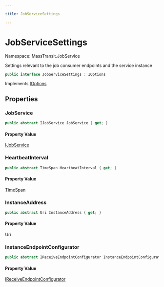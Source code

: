 ```yaml
---

title: JobServiceSettings

---
```


# JobServiceSettings

Namespace: MassTransit.JobService

Settings relevant to the job consumer endpoints and the service instance

```csharp
public interface JobServiceSettings : IOptions
```

Implements [IOptions](../../masstransit-abstractions/masstransit-configuration/ioptions)

## Properties

### **JobService**

```csharp
public abstract IJobService JobService { get; }
```

#### Property Value

[IJobService](../masstransit-jobservice/ijobservice)<br/>

### **HeartbeatInterval**

```csharp
public abstract TimeSpan HeartbeatInterval { get; }
```

#### Property Value

[TimeSpan](https://learn.microsoft.com/en-us/dotnet/api/system.timespan)<br/>

### **InstanceAddress**

```csharp
public abstract Uri InstanceAddress { get; }
```

#### Property Value

Uri<br/>

### **InstanceEndpointConfigurator**

```csharp
public abstract IReceiveEndpointConfigurator InstanceEndpointConfigurator { get; }
```

#### Property Value

[IReceiveEndpointConfigurator](../../masstransit-abstractions/masstransit/ireceiveendpointconfigurator)<br/>
